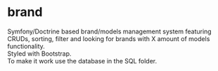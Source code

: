 # brand
Symfony/Doctrine based brand/models management system featuring CRUDs, sorting, filter and looking for brands with X amount of models functionality.<br> 
Styled with Bootstrap.<br>
To make it work use the database in the SQL folder.
